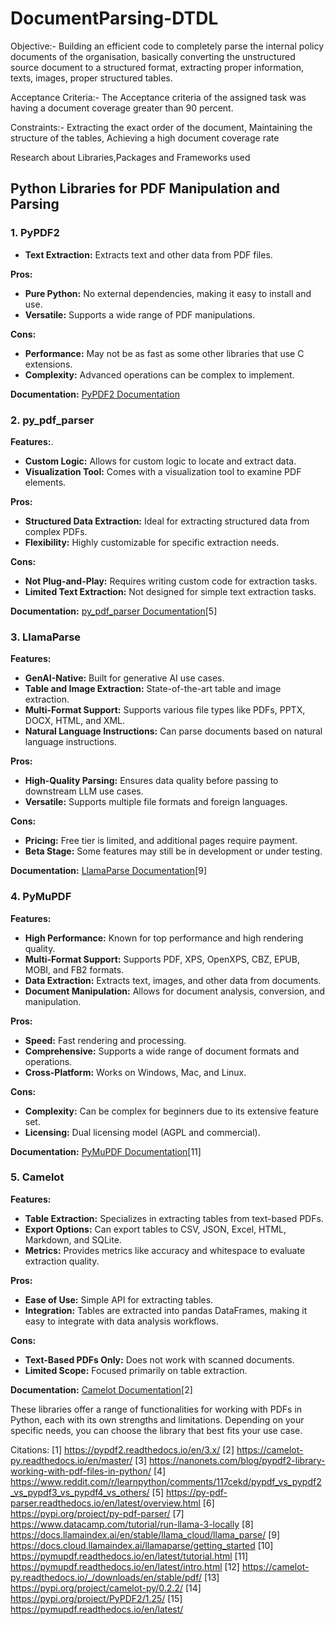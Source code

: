 # DocumentParsing-DTDL
Objective:- Building an efficient code to completely parse the internal policy documents of the organisation, basically converting the unstructured source document to a structured format, extracting proper information, texts, images, proper structured tables.

Acceptance Criteria:- The Acceptance criteria of the assigned task was having a document coverage greater than 90 percent.

Constraints:- Extracting the exact order of the document, Maintaining the structure of the tables, Achieving a high document coverage rate

Research about Libraries,Packages and Frameworks used
## Python Libraries for PDF Manipulation and Parsing

### 1. PyPDF2
- **Text Extraction:** Extracts text and other data from PDF files.

**Pros:**
- **Pure Python:** No external dependencies, making it easy to install and use.
- **Versatile:** Supports a wide range of PDF manipulations.

**Cons:**
- **Performance:** May not be as fast as some other libraries that use C extensions.
- **Complexity:** Advanced operations can be complex to implement.

**Documentation:** [PyPDF2 Documentation](https://pypdf2.readthedocs.io/en/3.x/)

### 2. py_pdf_parser

**Features:**.
- **Custom Logic:** Allows for custom logic to locate and extract data.
- **Visualization Tool:** Comes with a visualization tool to examine PDF elements.

**Pros:**
- **Structured Data Extraction:** Ideal for extracting structured data from complex PDFs.
- **Flexibility:** Highly customizable for specific extraction needs.

**Cons:**
- **Not Plug-and-Play:** Requires writing custom code for extraction tasks.
- **Limited Text Extraction:** Not designed for simple text extraction tasks.

**Documentation:** [py_pdf_parser Documentation](https://py-pdf-parser.readthedocs.io/en/latest/overview.html)[5]

### 3. LlamaParse

**Features:**
- **GenAI-Native:** Built for generative AI use cases.
- **Table and Image Extraction:** State-of-the-art table and image extraction.
- **Multi-Format Support:** Supports various file types like PDFs, PPTX, DOCX, HTML, and XML.
- **Natural Language Instructions:** Can parse documents based on natural language instructions.

**Pros:**
- **High-Quality Parsing:** Ensures data quality before passing to downstream LLM use cases.
- **Versatile:** Supports multiple file formats and foreign languages.

**Cons:**
- **Pricing:** Free tier is limited, and additional pages require payment.
- **Beta Stage:** Some features may still be in development or under testing.

**Documentation:** [LlamaParse Documentation](https://docs.cloud.llamaindex.ai/llamaparse/getting_started)[9]

### 4. PyMuPDF

**Features:**
- **High Performance:** Known for top performance and high rendering quality.
- **Multi-Format Support:** Supports PDF, XPS, OpenXPS, CBZ, EPUB, MOBI, and FB2 formats.
- **Data Extraction:** Extracts text, images, and other data from documents.
- **Document Manipulation:** Allows for document analysis, conversion, and manipulation.

**Pros:**
- **Speed:** Fast rendering and processing.
- **Comprehensive:** Supports a wide range of document formats and operations.
- **Cross-Platform:** Works on Windows, Mac, and Linux.

**Cons:**
- **Complexity:** Can be complex for beginners due to its extensive feature set.
- **Licensing:** Dual licensing model (AGPL and commercial).

**Documentation:** [PyMuPDF Documentation](https://pymupdf.readthedocs.io/en/latest/intro.html)[11]

### 5. Camelot

**Features:**
- **Table Extraction:** Specializes in extracting tables from text-based PDFs.
- **Export Options:** Can export tables to CSV, JSON, Excel, HTML, Markdown, and SQLite.
- **Metrics:** Provides metrics like accuracy and whitespace to evaluate extraction quality.

**Pros:**
- **Ease of Use:** Simple API for extracting tables.
- **Integration:** Tables are extracted into pandas DataFrames, making it easy to integrate with data analysis workflows.

**Cons:**
- **Text-Based PDFs Only:** Does not work with scanned documents.
- **Limited Scope:** Focused primarily on table extraction.

**Documentation:** [Camelot Documentation](https://camelot-py.readthedocs.io/en/master/)[2]

These libraries offer a range of functionalities for working with PDFs in Python, each with its own strengths and limitations. Depending on your specific needs, you can choose the library that best fits your use case.

Citations:
[1] https://pypdf2.readthedocs.io/en/3.x/
[2] https://camelot-py.readthedocs.io/en/master/
[3] https://nanonets.com/blog/pypdf2-library-working-with-pdf-files-in-python/
[4] https://www.reddit.com/r/learnpython/comments/117cekd/pypdf_vs_pypdf2_vs_pypdf3_vs_pypdf4_vs_others/
[5] https://py-pdf-parser.readthedocs.io/en/latest/overview.html
[6] https://pypi.org/project/py-pdf-parser/
[7] https://www.datacamp.com/tutorial/run-llama-3-locally
[8] https://docs.llamaindex.ai/en/stable/llama_cloud/llama_parse/
[9] https://docs.cloud.llamaindex.ai/llamaparse/getting_started
[10] https://pymupdf.readthedocs.io/en/latest/tutorial.html
[11] https://pymupdf.readthedocs.io/en/latest/intro.html
[12] https://camelot-py.readthedocs.io/_/downloads/en/stable/pdf/
[13] https://pypi.org/project/camelot-py/0.2.2/
[14] https://pypi.org/project/PyPDF2/1.25/
[15] https://pymupdf.readthedocs.io/en/latest/
